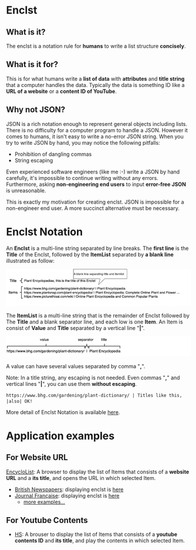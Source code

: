 # Enclst
## What is it?
The enclst is a notation rule for **humans** to write a list structure **concisely**.

## What is it for?
This is for what humans write a **list of data** with **attributes** and **title string** that a computer handles the data. Typically the data is something ID like a **URL of a website** or a **content ID of YouTube**. 

## Why not JSON?
JSON is a rich notation enough to represent general objects including lists. There is no difficulty for a computer program to handle a JSON. However it comes to humans, it isn't easy to write a no-error JSON string. When you try to write JSON by hand, you may notice the following pitfalls:

- Prohibition of dangling commas
- String escaping

Even experienced software engineers (like me :-) write a JSON by hand carefully, it's impossible to continue writing without any errors. Furthermore, asking **non-engineering end users** to input **error-free JSON** is unreasonable.

This is exactly my motivation for creating enclst. JSON is impossible for a non-engineer end user. A more succinct alternative must be necessary.

# Enclst Notation
An **Enclst** is a multi-line string separated by line breaks. The **first line** is the **Title** of the Enclst, followed by the **ItemList** separated by **a blank line** illustrated as follow:

![](draw.io/overallView/overallview.jpg)

The **ItemList** is a multi-line string that is the remainder of Enclst followed by The **Title** and a blank separator line, and each low is one **Item**. An Item is consist of **Value** and **Title** separated by a vertical line "**|**".

![](draw.io/Item/Item.jpg)

A value can have several values separated by comma "**,**".

Note: In a title string, any escaping is not needed. Even commas "**,**" and vertical lines "**|**", you can use them **without escaping**.
```
https://www.bhg.com/gardening/plant-dictionary/ | Titles like this, |also| OK!
```

More detail of Enclst Notation is available [here](documents/Enclst.md).

# Application examples

## For Website URL
[EncycloList](https://encyclolist.uedasoft.com/): A browser to display the list of Items that consists of a **website URL** and a **its title**, and opens the URL in which selected Item.
- [British Newspapers](https://encyclolist.uedasoft.com/list/https:%2F%2Fraw.githubusercontent.com%2FUedaTakeyuki%2FEncLst%2Fmain%2Fexamples%2FEncycloList%2Flang%2Fen%2Fnewspaper%2Fnewspaper.enclst): displaying enclst is [here](https://github.com/UedaTakeyuki/EncLst/blob/main/examples/EncycloList/lang/en/newspaper/newspaper.enclst)
- [Journal Française](https://encyclolist.uedasoft.com/list/https:%2F%2Fraw.githubusercontent.com%2FUedaTakeyuki%2FEncLst%2Fmain%2Fexamples%2FEncycloList%2Flang%2Ffr%2Fjournal%2Fjournal.enclst): displaying enclst is [here](https://github.com/UedaTakeyuki/EncLst/blob/main/examples/EncycloList/lang/fr/journal/journal.enclst)
  - [more examples…](https://github.com/UedaTakeyuki/EncLst/wiki/EncycloList-example-pages)
 
## For Youtube Contents
- [HS](https://hs.uedasoft.com/channel2/home): A brouser to display the list of Items that consists of a **youtube contents ID** and **its title**, and play the contents in which selected Item.
